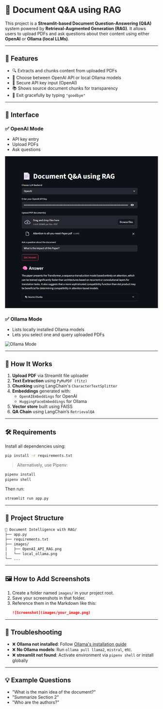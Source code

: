 # 📄 Document Q&A using RAG

This project is a **Streamlit-based Document Question-Answering (Q&A)** system powered by **Retrieval-Augmented Generation (RAG)**. It allows users to upload PDFs and ask questions about their content using either **OpenAI** or **Ollama (local LLMs)**.

---

## 🚀 Features

- 🔍 Extracts and chunks content from uploaded PDFs
- 🤖 Choose between OpenAI API or local Ollama models
- 🔐 Secure API key input (OpenAI)
- 📚 Shows source document chunks for transparency
- 💬 Exit gracefully by typing `"goodbye"`

---

## 🧠 Interface

### ✅ OpenAI Mode

- API key entry
- Upload PDFs
- Ask questions

![OpenAI Mode](images/OpenAI_API_RAG.png)

### ✅ Ollama Mode

- Lists locally installed Ollama models
- Lets you select one and query uploaded PDFs

![Ollama Mode](images/local_ollama.png)

---

## 🧩 How It Works

1. **Upload PDF** via Streamlit file uploader
2. **Text Extraction** using `PyMuPDF (fitz)`
3. **Chunking** using LangChain's `CharacterTextSplitter`
4. **Embeddings** generated with:
   - `OpenAIEmbeddings` for OpenAI
   - `HuggingFaceEmbeddings` for Ollama
5. **Vector store** built using FAISS
6. **QA Chain** using LangChain’s `RetrievalQA`

---

## 🛠 Requirements

Install all dependencies using:

```bash
pip install -r requirements.txt
```

> Alternatively, use Pipenv:
```bash
pipenv install
pipenv shell
```

Then run:

```bash
streamlit run app.py
```

---

## 📁 Project Structure

```
📁 Document Intelligence with RAG/
├── app.py
├── requirements.txt
├── images/
│   ├── OpenAI_API_RAG.png
│   └── local_ollama.png
└── ...
```

---

## 🖼 How to Add Screenshots

1. Create a folder named `images/` in your project root.
2. Save your screenshots in that folder.
3. Reference them in the Markdown like this:
   ```markdown
   ![Screenshot](images/your_image.png)
   ```

---

## 🧨 Troubleshooting

- ❌ **Ollama not installed**: Follow [Ollama's installation guide](https://ollama.com)
- ❌ **No Ollama models**: Run `ollama pull llama2`, `mistral`, etc.
- ❌ **streamlit not found**: Activate environment via `pipenv shell` or install globally

---

## 💡 Example Questions

- "What is the main idea of the document?"
- "Summarize Section 2"
- "Who are the authors?"